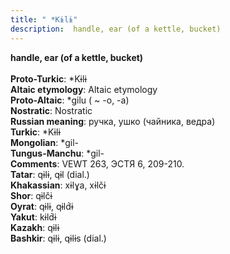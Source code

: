 ```yaml
---
title: " *Kɨlɨ"
description:  handle, ear (of a kettle, bucket)
---
```

<p data-pagefind-weight="0.5">
<strong> handle, ear (of a kettle, bucket)</strong><br><br>
<strong>Proto-Turkic</strong>:  *Kɨlɨ<br>
<strong>Altaic etymology</strong>:  Altaic etymology<br>
<strong> Proto-Altaic</strong>:  *gilu ( ~ -o, -a)<br>
<strong>Nostratic</strong>:  Nostratic<br>
<strong>Russian meaning</strong>:  ручка, ушко (чайника, ведра)<br>
<strong>Turkic</strong>:  *Kɨlɨ<br>
<strong>Mongolian</strong>:  *gil-<br>
<strong>Tungus-Manchu</strong>:  *gil-<br>
<strong>Comments</strong>:  VEWT 263, ЭСТЯ 6, 209-210.<br>
<strong>Tatar</strong>:  qɨlɨ, qɨl (dial.)<br>
<strong>Khakassian</strong>:  xɨlɣa, xɨlčɨ<br>
<strong>Shor</strong>:  qɨlčɨ<br>
<strong>Oyrat</strong>:  qɨlɨ, qɨld́ɨ<br>
<strong>Yakut</strong>:  kɨld́ɨ<br>
<strong>Kazakh</strong>:  qɨlɨ<br>
<strong>Bashkir</strong>:  qɨlɨ, qɨlɨs (dial.)<br>

</p>
